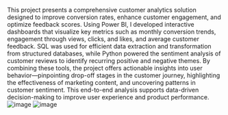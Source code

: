 This project presents a comprehensive customer analytics solution designed to improve conversion rates, enhance customer engagement, 
and optimize feedback scores. Using Power BI, I developed interactive dashboards that visualize key metrics such as monthly conversion trends, 
engagement through views, clicks, and likes, and average customer feedback. SQL was used for efficient data extraction and transformation from structured databases, 
while Python powered the sentiment analysis of customer reviews to identify recurring positive and negative themes. By combining these tools, 
the project offers actionable insights into user behavior—pinpointing drop-off stages in the customer journey, highlighting the effectiveness of marketing content, and uncovering patterns in customer sentiment.
This end-to-end analysis supports data-driven decision-making to improve user experience and product performance.
![image](https://github.com/user-attachments/assets/f4c3c0d7-be0e-43c6-bc00-b814884de7cc)
![image](https://github.com/user-attachments/assets/df18398d-bf3a-4819-bcf1-45cacb8e057a)

